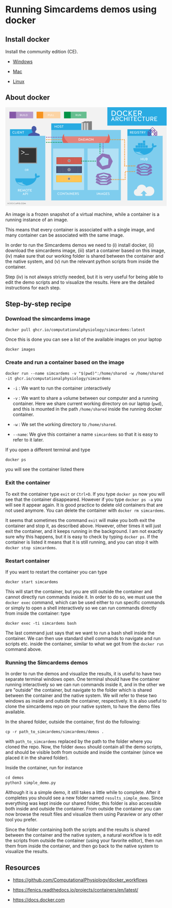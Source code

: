 # Running Simcardems demos using docker

## Install docker

Install the community edition (CE).

* [Windows](https://docs.docker.com/docker-for-windows/install/)

* [Mac](https://docs.docker.com/docker-for-mac/install/)

* [Linux](https://docs.docker.com/install/linux/docker-ce/ubuntu/)


## About docker

![Docker architecture (image is taken from http://apachebooster.com/kb/wp-content/uploads/2017/09/docker-architecture.png)](docker-architecture.png)

An image is a frozen snapshot of a virtual machine, while a
container is a running instance of an image.

This means that every container is associated with a single image, and
many container can be associated with the same image. 

In order to run the Simcardems demos we need to (i) install docker, (ii) download the
simcardems image, (iii) start a container based on this image, (iv) make sure
that our working folder is shared between the container and the native system, and (v) run the
relevant python scripts from inside the container. 

Step (iv) is not always strictly needed, but it is very useful for being able to edit the 
demo scripts and to visualize the results. Here are the detailed instructions for each step. 

## Step-by-step recipe

### Download the simcardems image

```
docker pull ghcr.io/computationalphysiology/simcardems:latest
```

Once this is done you can see a list of the available images on your laptop
```
docker images
```
### Create and run a container based on the image

```
docker run --name simcardems -v "$(pwd)":/home/shared -w /home/shared -it ghcr.io/computationalphysiology/simcardems
```

* `-i` : We want to run the container `i`nteractively

* `-v` : We want to share a `v`olume between our computer and a
  running container. Here we share current working directory on our
  laptop (`pwd`), and this is mounted in the path
  `/home/shared` inside the running docker container.
  
* `-w` : We set the `w`orking directory to `/home/shared`.

* `--name`: We give this container a name `simcardems` so
  that it is easy to refer to it later.

If you open a different terminal and type
```
docker ps
```
you will see the container listed there

### Exit the container
To exit the container type `exit` or `Ctrl+D`.
If you type `docker ps` now you will see that the container
disappeared. However if you type `docker ps -a` you will see it
appear again. It is good practice to delete old containers that are
not used anymore. You can delete the container with `docker rm simcardems`. 

It seems that sometimes the command `exit` will make you both exit the container and stop it,
as described above. However, other times it will just exit the container, and it keeps running
in the background. I am not exactly sure why this happens, but it is easy to check by typing
`docker ps`. If the container is listed it means that it is still running, and you can stop it with 
`docker stop simcardems`. 

### Restart container
If you want to restart the container you can type
```
docker start simcardems
```
This will start the container, but you are still outside the container and cannot directly 
run commands inside it. In order to do so, we must use the `docker exec` command, which 
can be used either to run specific commands or simply to open a shell interactively so we
can run commands directly from inside the container:
type 
```
docker exec -ti simcardems bash 
```
The last command just says that we want to run a bash shell inside the container. We can then 
use standard shell commands to navigate and run scripts etc. inside the container, similar
to what we got from the `docker run` command above.

### Running the Simcardems demos
In order to run the demos and visualize the results, it is useful to have two 
separate terminal windows open. One terminal should have the container running interactively 
so we can run commands inside it, and in the other we are "outside" the container, but navigate
to the folder which is shared between the container and the native system. We will refer to these
two windows as inside and outside the container, respectively. It is also useful
to clone the simcardems repo on your native system, to have the demo files available.

In the shared folder, outside the container, first do the following:
```
cp -r path_to_simcardems/simcardems/demos .
```
with `path_to_simcardems` replaced by the path to the folder where you cloned the repo. 
Now, the folder `demos` should contain all the demo scripts, and should be visible both from
outside and inside the container (since we placed it in the shared folder). 

Inside the container, run for instance
```
cd demos
python3 simple_demo.py
```
Although it is a simple demo, it still takes a little while to complete. After it completes you 
should see a new folder named `results_simple_demo`. Since everything was kept inside our shared folder, 
this folder is also accessible both inside and outside the container. From outside the container
you can now browse the result files and visualize them using Paraview or any other tool you prefer.

Since the folder containing both the scripts and the results is shared between the container and the
native system, a natural workflow is to edit the scripts from outside the container (using your favorite editor),
then run them from inside the container, and then go back to the native system to visualize the results. 

## Resources

* https://github.com/ComputationalPhysiology/docker_workflows

* https://fenics.readthedocs.io/projects/containers/en/latest/

* https://docs.docker.com
